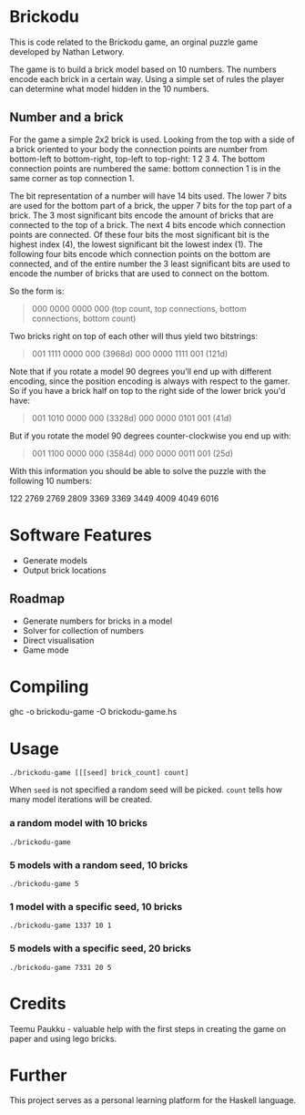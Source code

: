 Brickodu
========

This is code related to the Brickodu game, an orginal puzzle game developed by 
Nathan Letwory.

The game is to build a brick model based on 10 numbers. The numbers encode each
brick in a certain way. Using a simple set of rules the player can determine
what model hidden in the 10 numbers.

Number and a brick
------------------

For the game a simple 2x2 brick is used. Looking from the top with a side of a
brick oriented to your body the connection points are number from bottom-left
to bottom-right, top-left to top-right: 1 2 3 4. The bottom connection points
are numbered the same: bottom connection 1 is in the same corner as top
connection 1.

The bit representation of a number will have 14 bits used. The lower 7 bits are
used for the bottom part of a brick, the upper 7 bits for the top part of a
brick. The 3 most significant bits encode the amount of bricks that are
connected to the top of a brick. The next 4 bits encode which connection points
are connected. Of these four bits the most significant bit is the highest index
(4), the lowest significant bit the lowest index (1). The following four bits
encode which connection points on the bottom are connected, and of the entire
number the 3 least significant bits are used to encode the number of bricks
that are used to connect on the bottom.

So the form is:

> 000 0000 0000 000 (top count, top connections, bottom connections, bottom count)

Two bricks right on top of each other will thus yield two bitstrings:

> 001 1111 0000 000 (3968d)
> 000 0000 1111 001 (121d)

Note that if you rotate a model 90 degrees you'll end up with different
encoding, since the position encoding is always with respect to the gamer. So
if you have a brick half on top to the right side of the lower brick you'd
have:

> 001 1010 0000 000 (3328d)
> 000 0000 0101 001 (41d)

But if you rotate the model 90 degrees counter-clockwise you end up with:

> 001 1100 0000 000 (3584d)
> 000 0000 0011 001 (25d)

With this information you should be able to solve the puzzle with the following
10 numbers:

122 2769 2769 2809 3369 3369 3449 4009 4049 6016



Software Features
=================

* Generate models
* Output brick locations

Roadmap
-------

* Generate numbers for bricks in a model
* Solver for collection of numbers
* Direct visualisation
* Game mode

Compiling
=========

ghc -o brickodu-game -O brickodu-game.hs

Usage
=====

	./brickodu-game [[[seed] brick_count] count]

When `seed` is not specified a random seed will be picked. `count` tells how
many model iterations will be created.

### a random model with 10 bricks

	./brickodu-game

### 5 models with a random seed, 10 bricks

	./brickodu-game 5

### 1 model with a specific seed, 10 bricks

	./brickodu-game 1337 10 1

### 5 models with a specific seed, 20 bricks

	./brickodu-game 7331 20 5

Credits
=======

Teemu Paukku - valuable help with the first steps in creating the game on paper 
and using lego bricks.

Further
=======

This project serves as a personal learning platform for the Haskell
language.



